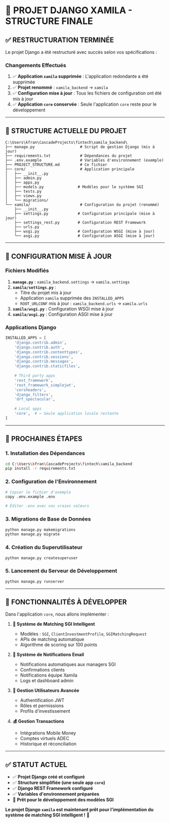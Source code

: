 # 🚀 PROJET DJANGO XAMILA - STRUCTURE FINALE

## ✅ **RESTRUCTURATION TERMINÉE**

Le projet Django a été restructuré avec succès selon vos spécifications :

### **Changements Effectués**

1. ✅ **Application `xamila` supprimée** : L'application redondante a été supprimée
2. ✅ **Projet renommé** : `xamila_backend` → `xamila`
3. ✅ **Configuration mise à jour** : Tous les fichiers de configuration ont été mis à jour
4. ✅ **Application `core` conservée** : Seule l'application `core` reste pour le développement

---

## 📁 **STRUCTURE ACTUELLE DU PROJET**

```
C:\Users\kfran\CascadeProjects\fintech\xamila_backend\
├── manage.py                    # Script de gestion Django (mis à jour)
├── requirements.txt             # Dépendances du projet
├── .env.example                 # Variables d'environnement (exemple)
├── PROJECT_STRUCTURE.md         # Ce fichier
├── core/                        # Application principale
│   ├── __init__.py
│   ├── admin.py
│   ├── apps.py
│   ├── models.py               # Modèles pour le système SGI
│   ├── tests.py
│   ├── views.py
│   └── migrations/
└── xamila/                      # Configuration du projet (renommé)
    ├── __init__.py
    ├── settings.py             # Configuration principale (mise à jour)
    ├── settings_rest.py        # Configuration REST Framework
    ├── urls.py
    ├── wsgi.py                 # Configuration WSGI (mise à jour)
    └── asgi.py                 # Configuration ASGI (mise à jour)
```

---

## 🔧 **CONFIGURATION MISE À JOUR**

### **Fichiers Modifiés**

1. **`manage.py`** : `xamila_backend.settings` → `xamila.settings`
2. **`xamila/settings.py`** :
   - Titre du projet mis à jour
   - Application `xamila` supprimée des `INSTALLED_APPS`
   - `ROOT_URLCONF` mis à jour : `xamila_backend.urls` → `xamila.urls`
3. **`xamila/wsgi.py`** : Configuration WSGI mise à jour
4. **`xamila/asgi.py`** : Configuration ASGI mise à jour

### **Applications Django**

```python
INSTALLED_APPS = [
    'django.contrib.admin',
    'django.contrib.auth',
    'django.contrib.contenttypes',
    'django.contrib.sessions',
    'django.contrib.messages',
    'django.contrib.staticfiles',
    
    # Third party apps
    'rest_framework',
    'rest_framework_simplejwt',
    'corsheaders',
    'django_filters',
    'drf_spectacular',
    
    # Local apps
    'core',  # ← Seule application locale restante
]
```

---

## 🎯 **PROCHAINES ÉTAPES**

### **1. Installation des Dépendances**
```bash
cd C:\Users\kfran\CascadeProjects\fintech\xamila_backend
pip install -r requirements.txt
```

### **2. Configuration de l'Environnement**
```bash
# Copier le fichier d'exemple
copy .env.example .env

# Éditer .env avec vos vraies valeurs
```

### **3. Migrations de Base de Données**
```bash
python manage.py makemigrations
python manage.py migrate
```

### **4. Création du Superutilisateur**
```bash
python manage.py createsuperuser
```

### **5. Lancement du Serveur de Développement**
```bash
python manage.py runserver
```

---

## 🌟 **FONCTIONNALITÉS À DÉVELOPPER**

Dans l'application `core`, nous allons implémenter :

1. **🎯 Système de Matching SGI Intelligent**
   - Modèles : `SGI`, `ClientInvestmentProfile`, `SGIMatchingRequest`
   - APIs de matching automatique
   - Algorithme de scoring sur 100 points

2. **📧 Système de Notifications Email**
   - Notifications automatiques aux managers SGI
   - Confirmations clients
   - Notifications équipe Xamila
   - Logs et dashboard admin

3. **👥 Gestion Utilisateurs Avancée**
   - Authentification JWT
   - Rôles et permissions
   - Profils d'investissement

4. **💰 Gestion Transactions**
   - Intégrations Mobile Money
   - Comptes virtuels ADEC
   - Historique et réconciliation

---

## ✅ **STATUT ACTUEL**

- ✅ **Projet Django créé et configuré**
- ✅ **Structure simplifiée (une seule app `core`)**
- ✅ **Django REST Framework configuré**
- ✅ **Variables d'environnement préparées**
- 🔄 **Prêt pour le développement des modèles SGI**

**Le projet Django `xamila` est maintenant prêt pour l'implémentation du système de matching SGI intelligent !** 🚀
